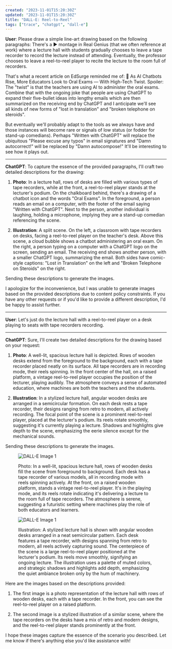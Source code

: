 ```yaml
---
created: "2023-11-01T15:20:30Z"
updated: "2023-11-01T15:20:30Z"
title: "DALL-E: Reel-to-Reel"
tags: ["trace", "chatgpt", "dall-e"]
---
```


**User**: Please draw a simple line-art drawing based on the following paragraphs: There's a ▶️ montage in Real Genius&nbsp;(that we often reference at work) where a lecture hall with students gradually chooses to leave a tape recorder to record the lecture instead of attending. Eventually, the professor chooses to leave a reel-to-reel player to recite the lecture to the room full of recorders.&nbsp;

That's what a recent article on EdSurge reminded me of:&nbsp;📝 As AI Chatbots Rise, More Educators Look to Oral Exams — With High-Tech Twist. Spoiler: The "twist" is that the teachers are using AI to administer the oral exams. Combine that with the ongoing joke that people are using ChatGPT to expand their five-bullet ideas into lengthy emails which are then summarized on the receiving end by ChatGPT and I anticipate we'll see all&nbsp;kinds of new forms of "lost in translation" and "broken telephone on steroids".

But eventually we'll probably adapt to the tools as we always have and those instances will become rare or signals of low status (or fodder for stand-up comedians). Perhaps "Written with ChatGPT" will replace the ubiquitous "Please excuse any typos" in email signatures and "Damn autocorrect!" will be replaced by "Damn autocompose!" It'll be interesting to see how it plays out.

---

**ChatGPT**: To capture the essence of the provided paragraphs, I'll craft two detailed descriptions for the drawing:

1. **Photo**: In a lecture hall, rows of desks are filled with various types of tape recorders, while at the front, a reel-to-reel player stands at the lecturer's podium. On the chalkboard behind, there's a drawing of a chatbot icon and the words "Oral Exams". In the foreground, a person reads an email on a computer, with the footer of the email saying "Written with ChatGPT". Next to the person, another individual is laughing, holding a microphone, implying they are a stand-up comedian referencing the scene.

1. **Illustration**: A split scene. On the left, a classroom with tape recorders on desks, facing a reel-to-reel player on the teacher's desk. Above this scene, a cloud bubble shows a chatbot administering an oral exam. On the right, a person typing on a computer with a ChatGPT logo on the screen, sending an email. The receiving end shows another person, with a smaller ChatGPT logo, summarizing the email. Both sides have comic-style captions: "Lost in Translation" on the left and "Broken Telephone on Steroids" on the right.

Sending these descriptions to generate the images.

I apologize for the inconvenience, but I was unable to generate images based on the provided descriptions due to content policy constraints. If you have any other requests or if you'd like to provide a different description, I'd be happy to assist further.

---

**User**: Let's just do the lecture hall with a reel-to-reel player on a desk playing to seats with tape recorders recording.

---

**ChatGPT**: Sure, I'll create two detailed descriptions for the drawing based on your request:

1. **Photo**: A well-lit, spacious lecture hall is depicted. Rows of wooden desks extend from the foreground to the background, each with a tape recorder placed neatly on its surface. All tape recorders are in recording mode, their reels spinning. In the front center of the hall, on a raised platform, a vintage reel-to-reel player occupies the position of the lecturer, playing audibly. The atmosphere conveys a sense of automated education, where machines are both the teachers and the students.

1. **Illustration**: In a stylized lecture hall, angular wooden desks are arranged in a semicircular formation. On each desk rests a tape recorder, their designs ranging from retro to modern, all actively recording. The focal point of the scene is a prominent reel-to-reel player, placed at the lecturer's podium. Its reels rotate smoothly, suggesting it's currently playing a lecture. Shadows and highlights give depth to the scene, emphasizing the eerie silence except for the mechanical sounds.

Sending these descriptions to generate the images.

<figure>

![DALL-E Image 1](./2023-10-31-dall-e-reel-to-reel/dall-e-1.png)

<figcaption>
Photo: In a well-lit, spacious lecture hall, rows of wooden desks fill the scene from foreground to background. Each desk has a tape recorder of various models, all in recording mode with reels spinning actively. At the front, on a raised wooden platform, stands a vintage reel-to-reel player. It's in the playing mode, and its reels rotate indicating it's delivering a lecture to the room full of tape recorders. The atmosphere is serene, suggesting a futuristic setting where machines play the role of both educators and learners.
</figcaption>
</figure>

<figure>

![DALL-E Image 1](./2023-10-31-dall-e-reel-to-reel/dall-e-2.png)

<figcaption>
Illustration: A stylized lecture hall is shown with angular wooden desks arranged in a neat semicircular pattern. Each desk features a tape recorder, with designs spanning from retro to modern, all reels actively capturing sound. The centerpiece of the scene is a large reel-to-reel player positioned at the lecturer's podium. Its reels move smoothly, signifying an ongoing lecture. The illustration uses a palette of muted colors, and strategic shadows and highlights add depth, emphasizing the quiet ambiance broken only by the hum of machinery.
</figcaption>
</figure>

Here are the images based on the descriptions provided:

1. The first image is a photo representation of the lecture hall with rows of wooden desks, each with a tape recorder. In the front, you can see the reel-to-reel player on a raised platform.

1. The second image is a stylized illustration of a similar scene, where the tape recorders on the desks have a mix of retro and modern designs, and the reel-to-reel player stands prominently at the front.

I hope these images capture the essence of the scenario you described. Let me know if there's anything else you'd like assistance with!
